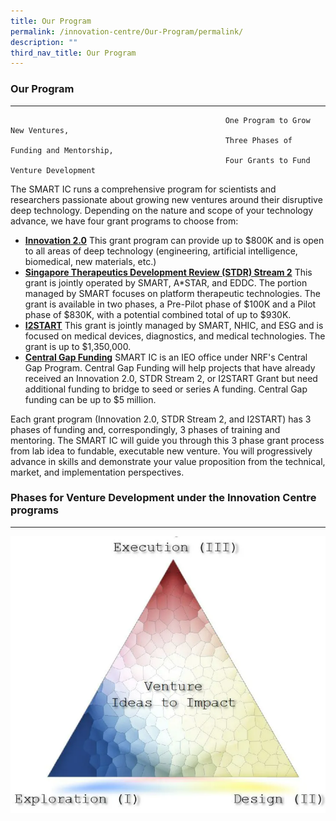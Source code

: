 ```yaml
---
title: Our Program
permalink: /innovation-centre/Our-Program/permalink/
description: ""
third_nav_title: Our Program
---
```

### Our Program
-----------

```
												One Program to Grow New Ventures,
												Three Phases of Funding and Mentorship,
												Four Grants to Fund Venture Development
```

The SMART IC runs a comprehensive program for scientists and researchers passionate about growing new ventures around their disruptive deep technology. Depending on the nature and scope of your technology advance, we have four grant programs to choose from:

*   [**Innovation 2.0**](https://smart.mit.edu/innovation-centre/our-program/innovation-2-0) This grant program can provide up to $800K and is open to all areas of deep technology (engineering, artificial intelligence, biomedical, new materials, etc.)
*   [**Singapore Therapeutics Development Review (STDR) Stream 2**](https://smart.mit.edu/innovation-centre/our-program/stdr-stream-2) This grant is jointly operated by SMART, A\*STAR, and EDDC. The portion managed by SMART focuses on platform therapeutic technologies. The grant is available in two phases, a Pre-Pilot phase of $100K and a Pilot phase of $830K, with a potential combined total of up to $930K.
*   [**I2START**](https://smart.mit.edu/innovation-centre/our-program/i2start) This grant is jointly managed by SMART, NHIC, and ESG and is focused on medical devices, diagnostics, and medical technologies. The grant is up to $1,350,000.
*   [**Central Gap Funding**](https://smart.mit.edu/innovation-centre/our-program/central-gap-funding) SMART IC is an IEO office under NRF's Central Gap Program. Central Gap Funding will help projects that have already received an Innovation 2.0, STDR Stream 2, or I2START Grant but need additional funding to bridge to seed or series A funding. Central Gap funding can be up to $5 million.

Each grant program (Innovation 2.0, STDR Stream 2, and I2START) has 3 phases of funding and, correspondingly, 3 phases of training and mentoring. The SMART IC will guide you through this 3 phase grant process from lab idea to fundable, executable new venture. You will progressively advance in skills and demonstrate your value proposition from the technical, market, and implementation perspectives.

### Phases for Venture Development under the Innovation Centre programs
-------------------------------------------------------------------

![](/images/InnvationCentrePhases.png)